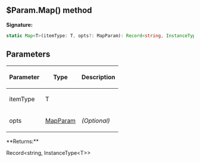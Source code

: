 
## $Param.Map() method

**Signature:**

```typescript
static Map<T>(itemType: T, opts?: MapParam): Record<string, InstanceType<T>>;
```

## Parameters

<table><thead><tr><th>

Parameter


</th><th>

Type


</th><th>

Description


</th></tr></thead>
<tbody><tr><td>

itemType


</td><td>

T


</td><td>


</td></tr>
<tr><td>

opts


</td><td>

[MapParam](/reference/mapparam.md)


</td><td>

_(Optional)_


</td></tr>
</tbody></table>
**Returns:**

Record&lt;string, InstanceType&lt;T&gt;&gt;

